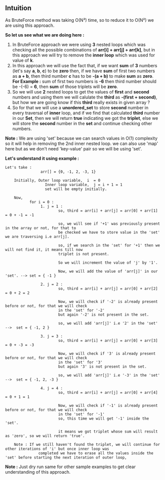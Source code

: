 ## Intuition

As BruteForce method was taking O(N³) time, so to reduce it to O(N²) we are using this approach.

**So let us see what we are doing here :**
1. In BruteForce approach we were using **3** nested loops which was checking all the possible combinations of 
    **arr[i] + arr[j] + arr[k]**, but in this approach we will try to remove the **inner loop** which was used for value
    of **k**.
2. In this approach we will use the fact that, if we want **sum** of **3** numbers (let's say **a**, **b**, **c**) to be
    **zero** then, if we have **sum**  of first two numbers as **a + b**, then third number **c** has to be **-(a + b)**
    to make **sum** as **zero**.
    **For Example :** sum of first two numbers is **-6** then third number should be -(-6) = **6**, then **sum** of those
                                   triplets will be **zero**.
3. So we will use **2** nested loops to get the values of **first** and **second** numbers and using them we will calulate
    the **third** as **-(first + second)**, but 
    how we are going know if this **third** really exists in given array ?
4. So for that we will use a **unordered_set** to store **second** number in every traversal of **inner** loop, and if we 
    find that calculated **third** number in our **Set**, then we will return **true** indicating we got the **triplet**, else
    we will store the **second** number in the **set** and continue checking other numbers.

**Note :** We are using 'set' because we can search values in O(1) complexity so it will help in removing the 2nd inner nested 
loop. we can also use 'map' here but as we don't need 'key-value' pair so we will be using 'set'.

**Let's understand it using example :**
```
Let's take :
                arr[] = {0, -1, 2, -3, 1}
    
    Initially, Outer loop variable,  i  = 0
                  Inner loop variable,  j = i + 1 = 1
                  set will be empty initially.
    
    Now, 
           for i = 0 : 
                1. j = 1 :
                        so, third = arr[i] + arr[j] = arr[0] + arr[1] = 0 + -1 = -1
                        
                        so, we will see if '+1' was previously present in the array or not, for that to 
                        be checked we have to store value in the 'set' we are traversing i.e arr[j].

                        so, if we search in the 'set' for '+1' then we will not find it, it means till now
                        triplet is not present.

                        So we will increment the value of 'j' by '1'.
                       
                        Now, we will add the value of 'arr[j]' in our 'set'. --> set = { -1 }

                2. j = 2 :
                        so, third = arr[i] + arr[j] = arr[0] + arr[2] = 0 + 2 = 2  

                        Now, we will check if '-2' is already present before or not, for that we will check
                        in the 'set' for '-2'
                        but again '-2' is not present in the set.

                        so, we will add 'arr[j]' i.e '2' in the 'set'  -->  set = { -1, 2 }       
                
                3. j = 3 :
                        so, third = arr[i] + arr[j] = arr[0] + arr[3] = 0 + -3 = -3  

                        Now, we will check if '3' is already present before or not, for that we will check
                        in the 'set' for '3'
                        but again '3' is not present in the set.

                        so, we will add 'arr[j]' i.e '-3' in the 'set'  -->  set = { -1, 2, -3 }     
               
                4. j = 4 :
                        so, third = arr[i] + arr[j] = arr[0] + arr[4] = 0 + 1 = 1  

                        Now, we will check if '-1' is already present before or not, for that we will check
                        in the 'set' for '-1'
                        so, this time we will get '-1' inside the 'set'.

                        it means we got triplet whose sum will result as 'zero', so we will return 'true'.
    
    Note : If we still haven't found the triplet, we will continue for other iterations of 'i' but once inner loop was 
               completed we have to erase all the values inside the 'set' before starting the next iteration of outer loop,
``` 

**Note :** Just dry run same for other sample examples to get clear understanding of this approach. 